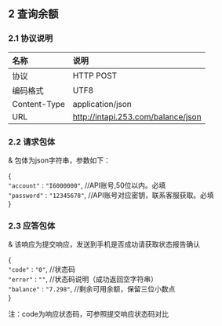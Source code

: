 ## 2 查询余额

### 2.1 协议说明

|名称|说明|
|:---|:---|
|协议|HTTP POST|
|编码格式|UTF8|
|Content-Type|application/json|
|URL|http://intapi.253.com/balance/json|

### 2.2 请求包体

& 包体为json字符串，参数如下：

 {<br/> 
     `"account"` : `"I6000000"`, //API账号,50位以内。必填<br/> 
     `"password"` : `"12345678"`, //API账号对应密钥，联系客服获取。必填<br/> 
 }<br/>

### 2.3 应答包体

& 该响应为提交响应，发送到手机是否成功请获取状态报告确认

 {<br/>
     `"code"` : `"0"`, //状态码<br/> 
     `"error"` : `""`, //状态码说明（成功返回空字符串）<br/> 
     `"balance"` : `"7.298"`, //剩余可用余额，保留三位小数点<br/> 
 }<br/>
 
 注：code为响应状态码，可参照提交响应状态码对比

